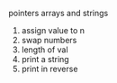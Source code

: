 pointers arrays and strings
1. assign value to n
2. swap numbers
3. length of val
4. print a string
5. print in reverse
